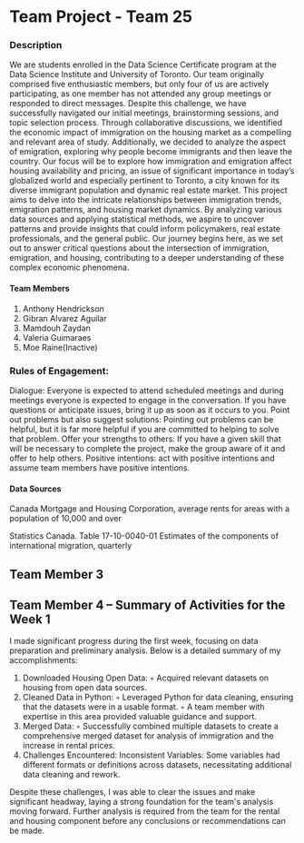# Team Project - Team 25

### Description  

We are students enrolled in the Data Science Certificate program at the Data Science Institute and University of Toronto. Our team originally comprised five enthusiastic members, but only four of us are actively participating, as one member has not attended any group meetings or responded to direct messages.
Despite this challenge, we have successfully navigated our initial meetings, brainstorming sessions, and topic selection process. Through collaborative discussions, we identified the economic impact of immigration on the housing market as a compelling and relevant area of study. Additionally, we decided to analyze the aspect of emigration, exploring why people become immigrants and then leave the country. Our focus will be to explore how immigration and emigration affect housing availability and pricing, an issue of significant importance in today’s globalized world and especially pertinent to Toronto, a city known for its diverse immigrant population and dynamic real estate market.
This project aims to delve into the intricate relationships between immigration trends, emigration patterns, and housing market dynamics. By analyzing various data sources and applying statistical methods, we aspire to uncover patterns and provide insights that could inform policymakers, real estate professionals, and the general public. Our journey begins here, as we set out to answer critical questions about the intersection of immigration, emigration, and housing, contributing to a deeper understanding of these complex economic phenomena.


#### Team Members
1. Anthony Hendrickson
2. Gibran Alvarez Aguilar
3. Mamdouh Zaydan
4. Valeria Guimaraes
5. Moe Raine(Inactive)

### Rules of Engagement:
Dialogue: Everyone is expected to attend scheduled meetings and during meetings everyone is expected to engage in the conversation. If you have questions or anticipate issues, bring it up as soon as it occurs to you.
Point out problems but also suggest solutions: Pointing out problems can be helpful, but it is far more helpful if you are committed to helping to solve that problem.
Offer your strengths to others: If you have a given skill that will be necessary to complete the project, make the group aware of it and offer to help others.
Positive intentions: act with positive intentions and assume team members have positive intentions.

#### Data Sources

Canada Mortgage and Housing Corporation, average rents for areas with a population of 10,000 and over 

Statistics Canada. Table 17-10-0040-01  Estimates of the components of international migration, quarterly

## Team Member 3 


## Team Member 4 – Summary of Activities for the Week 1

I made significant progress during the first week, focusing on data preparation and preliminary analysis. Below is a detailed summary of my accomplishments:
1. Downloaded Housing Open Data:
 ◦ Acquired relevant datasets on housing from open data sources.
2. Cleaned Data in Python:
  ◦ Leveraged Python for data cleaning, ensuring that the datasets were in a usable format.
  ◦ A team member with expertise in this area provided valuable guidance and support.
3. Merged Data:
  ◦ Successfully combined multiple datasets to create a comprehensive merged dataset for analysis of immigration and the increase in rental prices.
4. Challenges Encountered:
  Inconsistent Variables: Some variables had different formats or definitions across datasets, necessitating additional data cleaning and rework.

Despite these challenges, I was able to clear the issues and make significant headway, laying a strong foundation for the team's analysis moving forward. Further analysis is required from the team for the rental and housing component before any conclusions or recommendations can be made. 


